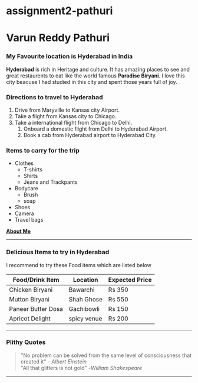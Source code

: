 # assignment2-pathuri

# Varun Reddy Pathuri
### My Favourite location is Hyderabad in India

**Hyderabad** is rich in Heritage and culture. It has amazing places to see and great restaurents to eat like the world famous __Paradise Biryani__. I love this city beacuse I had studied in this city and spent those years full of joy.

### Directions to travel to Hyderabad

1. Drive from Maryville to Kansas city Airport.
2. Take a flight from Kansas city to Chicago.
3. Take a international flight from Chicago to Delhi.
   1. Onboard a domestic flight from Delhi to Hyderabad Airport.
   2. Book  a cab from Hyderabad airport to Hyderabad City.

### Items to carry for the trip
* Clothes
  * T-shirts
  * Shirts
  * Jeans and Trackpants
* Bodycare
  * Brush
  * soap
* Shoes
* Camera
* Travel bags


**[About Me](AboutMe.md)**

---

### Delicious Items to try in Hyderabad

I recommend to try these Food items which are listed below

| Food/Drink Item | Location | Expected Price |
| --- | --- | --- |
| Chicken Biryani | Bawarchi | Rs 350 |
| Mutton Biryani | Shah Ghose | Rs 550 |
| Paneer Butter Dosa | Gachibowli | Rs 150 |
| Apricot Delight | spicy venue | Rs 200 |

---

### Plithy Quotes

> "No problem can be solved from the same level of consciousness that created it" - *Albert Einstein*<Br>
> "All that glitters is not gold" -*William Shakespeare*

---


